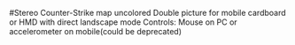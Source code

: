 #Stereo
Counter-Strike map uncolored
Double picture for mobile cardboard or HMD with direct landscape mode
Controls: Mouse on PC or accelerometer on mobile(could be deprecated)
